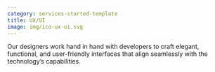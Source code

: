 ```yaml
---
category: services-started-template
title: UX/UI
image: img/ico-ux-ui.svg
---
```


Our designers work hand in hand with developers to craft elegant, functional, and user-friendly interfaces that align seamlessly with the technology’s capabilities.
